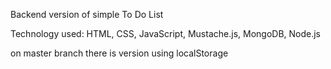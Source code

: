 Backend version of simple To Do List

Technology used:
HTML, CSS, JavaScript, Mustache.js, MongoDB, Node.js

on master branch there is version using localStorage
